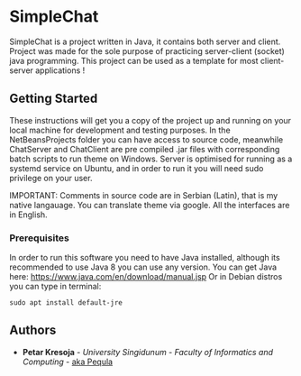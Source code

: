 # SimpleChat

SimpleChat is a project written in Java, it contains both server and client. Project was made for the sole purpose of practicing server-client (socket) java programming.
This project can be used as a template for most client-server applications !

## Getting Started

These instructions will get you a copy of the project up and running on your local machine for development and testing purposes.
In the NetBeansProjects folder you can have access to source code, meanwhile ChatServer and ChatClient are pre compiled .jar files with corresponding batch scripts to run theme on Windows.
Server is optimised for running as a systemd service on Ubuntu, and in order to run it you will need sudo privilege on your user.

IMPORTANT: Comments in source code are in Serbian (Latin), that is my native langauage. You can translate theme via google. All the interfaces are in English.

### Prerequisites

In order to run this software you need to have Java installed, although its recommended to use Java 8 you can use any version.
You can get Java here: https://www.java.com/en/download/manual.jsp
Or in Debian distros you can type in terminal:
```
sudo apt install default-jre
```

## Authors

* **Petar Kresoja** - *University Singidunum - Faculty of Informatics and Computing* - [aka Pequla](https://github.com/pequla)

